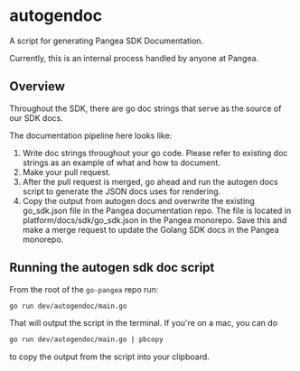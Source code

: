 # autogendoc

A script for generating Pangea SDK Documentation.

Currently, this is an internal process handled by anyone at Pangea.

## Overview

Throughout the SDK, there are go doc strings that serve as the source of our SDK docs.

The documentation pipeline here looks like:

1. Write doc strings throughout your go code. Please refer to existing doc strings as an example of what and how to document.
1. Make your pull request.
1. After the pull request is merged, go ahead and run the autogen docs script to generate the JSON docs uses for rendering.
1. Copy the output from autogen docs and overwrite the existing go_sdk.json file in the Pangea documentation repo. The file is located in platform/docs/sdk/go_sdk.json in the Pangea monorepo. Save this and make a merge request to update the Golang SDK docs in the Pangea monorepo.

## Running the autogen sdk doc script

From the root of the `go-pangea` repo run:
```sh
go run dev/autogendoc/main.go
```
That will output the script in the terminal. If you're on a mac, you can do
```sh
go run dev/autogendoc/main.go | pbcopy
```
to copy the output from the script into your clipboard.